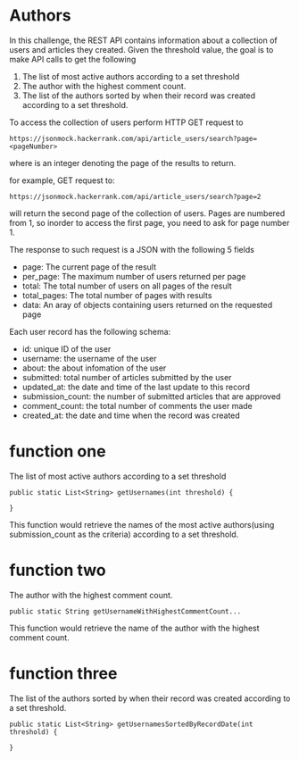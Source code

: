 # Authors

In this challenge, the REST API contains information about a collection of users and articles they created. Given the threshold value, the goal is to make API calls  to get the following 

1. The list of most active authors according to a set threshold
2. The author with the highest comment count.
3. The list of the authors sorted by when their record was created according to a set threshold.
 
 To access the collection of users perform HTTP GET request to 
 ```
https://jsonmock.hackerrank.com/api/article_users/search?page=<pageNumber>

```
where <pageNumber> is an integer denoting the page of the results to return.
 
 for example, GET request to:
  ```
https://jsonmock.hackerrank.com/api/article_users/search?page=2
```
will return the second page of the collection of users. Pages are numbered from 1, so inorder to access the first page, you need to ask for page number 1.

The response to such request is a JSON with the following 5 fields

 * page: The current page of the result
 * per_page: The maximum number of users returned per page
 * total: The total number of users on all pages of the result
 * total_pages: The total number of pages with results
 * data: An aray of objects containing users returned on the requested page
 
Each user record has the following schema:
 * id: unique ID of the user
 * username: the username of the user
 * about: the about infomation of the user
 * submitted: total number of articles submitted by the user
 * updated_at: the date and time of the last update to this record
 * submission_count: the number of submitted articles that are approved
 * comment_count: the total number of comments the user made
 * created_at: the date and time when the record was created
 
 # function one
 The list of most active authors according to a set threshold
 ```
 public static List<String> getUsernames(int threshold) {
    
 }
 ```
 This function would retrieve the names of the most active authors(using submission_count as the criteria) according to a set threshold.
 
 # function two
 The author with the highest comment count.
 ```
 public static String getUsernameWithHighestCommentCount...
 ```
  This function would retrieve the name of the author with the highest comment count.
  
 # function three
The list of the authors sorted by when their record was created according to a set threshold.
 ```
 public static List<String> getUsernamesSortedByRecordDate(int threshold) {
    
 }
 ```

 
